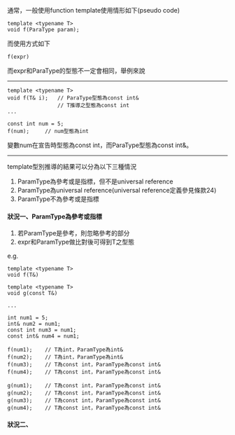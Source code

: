 通常，一般使用function template使用情形如下(pseudo code)

    template <typename T>
    void f(ParaType param);

而使用方式如下

    f(expr)

而expr和ParaType的型態不一定會相同，舉例來說

---
    template <typename T>
    void f(T& i);   // ParaType型態為const int&
                    // T推導之型態為const int
    ...
    
    const int num = 5;
    f(num);     // num型態為int

變數num在宣告時型態為const int，而ParaType型態為const int&。

---
template型別推導的結果可以分為以下三種情況
1. ParamType為參考或是指標，但不是universal reference
2. ParamType為universal reference(universal reference定義參見條款24)
3. ParamType不為參考或是指標

#### 狀況一、ParamType為參考或指標
1. 若ParamType是參考，則忽略參考的部分
2. expr和ParamType做比對後可得到T之型態

e.g.

    template <typename T>
    void f(T&)

    template <typename T>
    void g(const T&)

    ...

    int num1 = 5;
    int& num2 = num1;
    const int num3 = num1;
    const int& num4 = num1;

    f(num1);    // T為int，ParamType為int&
    f(num2);    // T為int，ParamType為int&
    f(num3);    // T為const int，ParamType為const int&
    f(num4);    // T為const int，ParamType為const int&

    g(num1);    // T為const int，ParamType為const int&
    g(num2);    // T為const int，ParamType為const int&
    g(num3);    // T為const int，ParamType為const int&
    g(num4);    // T為const int，ParamType為const int&

#### 狀況二、